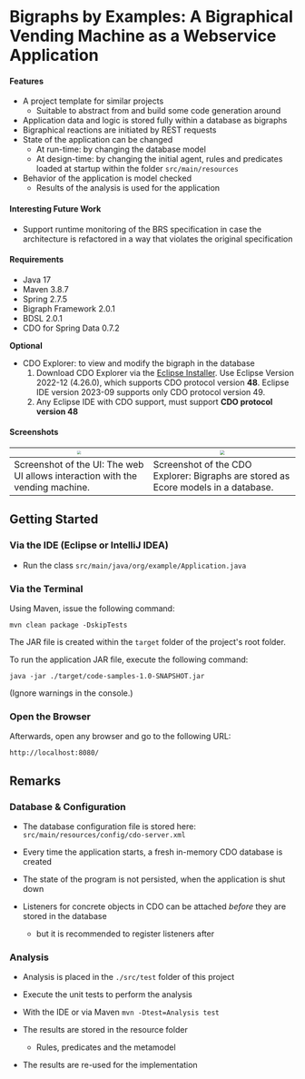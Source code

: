 # Bigraphs by Examples: A Bigraphical Vending Machine as a Webservice Application

#### Features

- A project template for similar projects
  - Suitable to abstract from and build some code generation around 
- Application data and logic is stored fully within a database as bigraphs
- Bigraphical reactions are initiated by REST requests
- State of the application can be changed 
  - At run-time: by changing the database model
  - At design-time: by changing the initial agent, rules and predicates loaded at startup within the folder `src/main/resources` 
- Behavior of the application is model checked
  - Results of the analysis is used for the application

#### Interesting Future Work
- Support runtime monitoring of the BRS specification in case the architecture is refactored in a way that violates the original specification

#### Requirements

- Java 17
- Maven 3.8.7
- Spring 2.7.5
- Bigraph Framework 2.0.1
- BDSL 2.0.1
- CDO for Spring Data 0.7.2

**Optional**
- CDO Explorer: to view and modify the bigraph in the database 
  1) Download CDO Explorer via the [Eclipse Installer](https://www.eclipse.org/downloads/packages/installer).
     Use Eclipse Version 2022-12 (4.26.0), which supports CDO protocol version **48**.
     Eclipse IDE version 2023-09 supports only CDO protocol version 49.
  2) Any Eclipse IDE with CDO support, must support **CDO protocol version 48**

#### Screenshots

| <img src="etc/screenshot-ui.png" style="zoom:40%;" />                         | <img src="etc/screenshot-of-eclipse-cdo.png" style="zoom:50%;" />                  |
|-------------------------------------------------------------------------------|------------------------------------------------------------------------------------|
| Screenshot of the UI: The web UI allows interaction with the vending machine. | Screenshot of the CDO Explorer: Bigraphs are stored as Ecore models in a database. |




## Getting Started

### Via the IDE (Eclipse or IntelliJ IDEA)

- Run the class `src/main/java/org/example/Application.java`

### Via the Terminal
Using Maven, issue the following command:
```shell
mvn clean package -DskipTests
```

The JAR file is created within the `target` folder of the project's root folder.

To run the application JAR file, execute the following command:
```shell
java -jar ./target/code-samples-1.0-SNAPSHOT.jar
```

(Ignore warnings in the console.)

### Open the Browser

Afterwards, open any browser and go to the following URL:
```
http://localhost:8080/
```

## Remarks

### Database & Configuration

- The database configuration file is stored here: `src/main/resources/config/cdo-server.xml`
- Every time the application starts, a fresh in-memory CDO database is created
- The state of the program is not persisted, when the application is shut down

- Listeners for concrete objects in CDO can be attached _before_ they are stored in the database
  - but it is recommended to register listeners after

[//]: # (- "If no model contains feature maps commit performance can be slightly increased by specifying -Dorg.eclipse.emf.cdo.internal.server.Repository.DISABLE_FEATURE_MAP_CHECKS=true")


### Analysis

- Analysis is placed in the `./src/test` folder of this project
- Execute the unit tests to perform the analysis
- With the IDE or via Maven `mvn -Dtest=Analysis test` 

- The results are stored in the resource folder
  - Rules, predicates and the metamodel
- The results are re-used for the implementation

